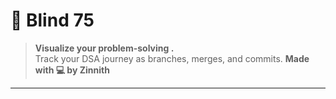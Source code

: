 # 🧠 Blind 75 
> **Visualize your problem-solving .**  
> Track your DSA journey as branches, merges, and commits.
> **Made with 💻 by Zinnith**
 ---
